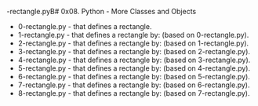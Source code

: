 -rectangle.pyB# 0x08. Python - More Classes and Objects

- 0-rectangle.py - that defines a rectangle.
- 1-rectangle.py - that defines a rectangle by: (based on 0-rectangle.py).
- 2-rectangle.py - that defines a rectangle by: (based on 1-rectangle.py).
- 3-rectangle.py - that defines a rectangle by: (based on 2-rectangle.py).
- 4-rectangle.py - that defines a rectangle by: (based on 3-rectangle.py).
- 5-rectangle.py - that defines a rectangle by: (based on 4-rectangle.py).
- 6-rectangle.py - that defines a rectangle by: (based on 5-rectangle.py).
- 7-rectangle.py - that defines a rectangle by: (based on 6-rectangle.py).
- 8-rectangle.py - that defines a rectangle by: (based on 7-rectangle.py).